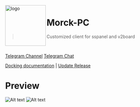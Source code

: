 <img src="https://github.com/morckclient/motch/blob/main/Morck.png" alt="logo" width="130" height="130" align="left" />

<h1>Morck-PC</h1>

> Customized client for sspanel and v2board

<br/>

[Telegram Channel](https://t.me/morckgroup)
[Telegram Chat](https://t.me/morckcsq)

[Docking documentation](https://doc.morck.xyz) | [Update Release](https://github.com/morckclient/motch/releases) 


# Preview

![Alt text](https://github.com/morckclient/motch/blob/main/preview04.png)
![Alt text](https://github.com/morckclient/motch/blob/main/preview02.png)


